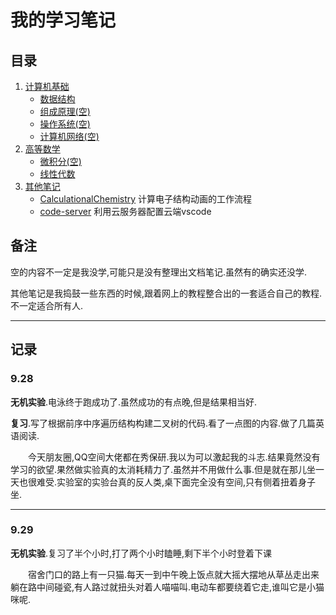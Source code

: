 # 我的学习笔记
## 目录
1. [计算机基础](https://github.com/hhhhfff/myNotes/tree/master/ComputerScience)
    - [数据结构](https://github.com/hhhhfff/myNotes/tree/master/ComputerScience/DataStructure/DataStructure.md)
    - [组成原理(空)](https://github.com/hhhhfff/myNotes/tree/master/ComputerScience/ComputerOrganization)
    - [操作系统(空)](https://github.com/hhhhfff/myNotes/tree/master/ComputerScience/OperatingSystem)
    - [计算机网络(空)](https://github.com/hhhhfff/myNotes/tree/master/ComputerScience/ComputerNetworking)
2. [高等数学](https://github.com/hhhhfff/myNotes/tree/master/FurtherMathematics)
    - [微积分(空)](https://github.com/hhhhfff/myNotes/tree/master/FurtherMathematics/LinearAlgebra)
    - [线性代数](https://github.com/hhhhfff/myNotes/tree/master/FurtherMathematics/InfinitesimalCalculus)
3. [其他笔记](https://github.com/hhhhfff/myNotes/tree/master/MyExperience)
    - [CalculationalChemistry](https://github.com/hhhhfff/myNotes/tree/master/MyExperience/CalculationalChemistry.md)
    计算电子结构动画的工作流程
    - [code-server](https://github.com/hhhhfff/myNotes/tree/master/MyExperience/code-server.md)
    利用云服务器配置云端vscode

## 备注
空的内容不一定是我没学,可能只是没有整理出文档笔记.虽然有的确实还没学.

其他笔记是我捣鼓一些东西的时候,跟着网上的教程整合出的一套适合自己的教程.不一定适合所有人.

---

## 记录
### 9.28
**无机实验**.电泳终于跑成功了.虽然成功的有点晚,但是结果相当好.

**复习**.写了根据前序中序遍历结构构建二叉树的代码.看了一点图的内容.做了几篇英语阅读.

&emsp;&emsp;今天朋友圈,QQ空间大佬都在秀保研.我以为可以激起我的斗志.结果竟然没有学习的欲望.果然做实验真的太消耗精力了.虽然并不用做什么事.但是就在那儿坐一天也很难受.实验室的实验台真的反人类,桌下面完全没有空间,只有侧着扭着身子坐.

---

### 9.29
**无机实验**.复习了半个小时,打了两个小时瞌睡,剩下半个小时登着下课

&emsp;&emsp;宿舍门口的路上有一只猫.每天一到中午晚上饭点就大摇大摆地从草丛走出来躺在路中间碰瓷,有人路过就扭头对着人喵喵叫.电动车都要绕着它走,谁叫它是小猫咪呢.
